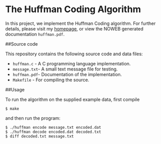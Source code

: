 # The Huffman Coding Algorithm

In this project, we implement the Huffman Coding algorithm. For
further details, please visit my
[homepage](http://yaikhom.com/2016/05/09/implementing-the-huffman-coding-algorithm.html), or view the NOWEB generated documentation `huffman.pdf`.

##Source code

This repository contains the following source code and data files:

* `huffman.c` - A C programming language implementation.
* `message.txt`- A small text message file for testing.
* `huffman.pdf`- Documentation of the implementation.
* `Makefile` - For compiling the source.

##Usage

To run the algorithm on the supplied example data, first compile

    $ make

and then run the program:

    $ ./huffman encode message.txt encoded.dat
    $ ./huffman decode encoded.dat decoded.txt
    $ diff decoded.txt message.txt

